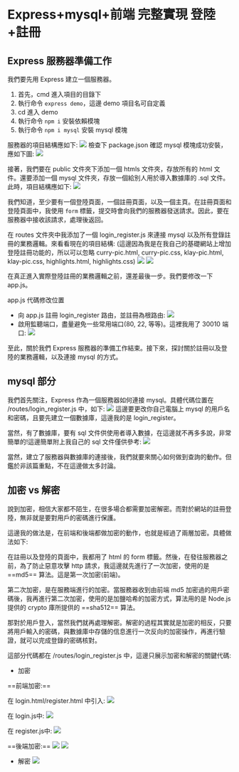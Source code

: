 # Express+mysql+前端 完整實現 登陸+註冊

## Express 服務器準備工作
我們要先用 Express 建立一個服務器。
1. 首先，cmd 進入項目的目錄下
2. 執行命令 `express demo`，這邊 demo 項目名可自定義
3. cd 進入 demo
4. 執行命令 `npm i` 安裝依賴模塊
5. 執行命令 `npm i mysql` 安裝 mysql 模塊

服務器的項目結構應如下:
![](https://wtfhhh.oss-cn-beijing.aliyuncs.com/lr-1.png)
檢查下 package.json 確認 mysql 模塊成功安裝，應如下圖:
![](https://wtfhhh.oss-cn-beijing.aliyuncs.com/lr-2.png)

接著，我們要在 public 文件夾下添加一個 htmls 文件夾，存放所有的 html 文件。還要添加一個 mysql 文件夾，存放一個給別人用於導入數據庫的 .sql 文件。此時，項目結構應如下:
![](https://wtfhhh.oss-cn-beijing.aliyuncs.com/lr-3.png)

我們知道，至少要有一個登陸頁面，一個註冊頁面，以及一個主頁。在註冊頁面和登陸頁面中，我使用 `form` 標籤，提交時會向我們的服務器發送請求。因此，要在服務器中接收該請求，處理後返回。

在 routes 文件夾中我添加了一個 login_register.js 來連接 mysql 以及所有登錄註冊的業務邏輯。來看看現在的項目結構:
(這邊因為我是在我自己的基礎網站上增加登陸註冊功能的，所以可以忽略 curry-pic.html, curry-pic.css, klay-pic.html, klay-pic.css, highlights.html, highlights.css)
![](https://wtfhhh.oss-cn-beijing.aliyuncs.com/lr-4.png)
![](https://wtfhhh.oss-cn-beijing.aliyuncs.com/lr-5.png)

在真正進入實際登陸註冊的業務邏輯之前，還差最後一步。我們要修改一下 app.js。

app.js 代碼修改位置
- 向 app.js 註冊 login_register 路由，並註冊為根路由:
![](https://wtfhhh.oss-cn-beijing.aliyuncs.com/lr-7.png)
- 啟用監聽端口，盡量避免一些常用端口(80, 22, 等等)。這裡我用了 30010 端口:
![](https://wtfhhh.oss-cn-beijing.aliyuncs.com/lr-8.png)

至此，關於我們 Express 服務器的準備工作結束。接下來，探討關於註冊以及登陸的業務邏輯，以及連接 mysql 的方式。

## mysql 部分
我們首先關注，Express 作為一個服務器如何連接 mysql。具體代碼位置在 /routes/login_register.js 中，如下:
![](https://wtfhhh.oss-cn-beijing.aliyuncs.com/lr-9.jpg)
這邊要更改你自己電腦上 mysql 的用戶名和密碼，且要先建立一個數據庫，這邊我的是 login_register。

當然，有了數據庫，要有 sql 文件供使用者導入數據，在這邊就不再多多說，非常簡單的!這邊簡單附上我自己的 sql 文件僅供參考:
![](https://wtfhhh.oss-cn-beijing.aliyuncs.com/lr-10.png)

當然，建立了服務器與數據庫的連接後，我們就要來關心如何做到查詢的動作。但鑑於非該篇重點，不在這邊做太多討論。

## 加密 vs 解密
說到加密，相信大家都不陌生，在很多場合都需要加密解密。而對於網站的註冊登陸，無非就是要對用戶的密碼進行保護。

這邊我的做法是，在前端和後端都做加密的動作，也就是經過了兩層加密。具體做法如下:

在註冊以及登陸的頁面中，我都用了 html 的 form 標籤。然後，在發往服務器之前，為了防止惡意攻擊 http 請求，我這邊就先進行了一次加密，使用的是 ==md5== 算法。這是第一次加密(前端)。

第二次加密，是在服務端進行的加密。當服務器收到由前端 md5 加密過的用戶密碼後，我再進行第二次加密，使用的是加鹽哈希的加密方式，算法用的是 Node.js 提供的 crypto 庫所提供的 ==sha512== 算法。

那對於用戶登入，當然我們就再處理解密。解密的過程其實就是加密的相反，只要將用戶輸入的密碼，與數據庫中存儲的信息進行一次反向的加密操作，再進行驗證，就可以完成登錄的密碼核對。

這部分代碼都在 /routes/login_register.js 中，這邊只展示加密和解密的關鍵代碼:

- 加密

==前端加密:==

在 login.html/register.html 中引入:
![](https://wtfhhh.oss-cn-beijing.aliyuncs.com/lr-14.png)

在 login.js中:
![](https://wtfhhh.oss-cn-beijing.aliyuncs.com/lr-16.png)

在 register.js中:
![](https://wtfhhh.oss-cn-beijing.aliyuncs.com/lr-15.png)


==後端加密:==
![](https://wtfhhh.oss-cn-beijing.aliyuncs.com/lr-11.png)
![](https://wtfhhh.oss-cn-beijing.aliyuncs.com/lr-12.png)

- 解密
![](https://wtfhhh.oss-cn-beijing.aliyuncs.com/lr-13.png)

